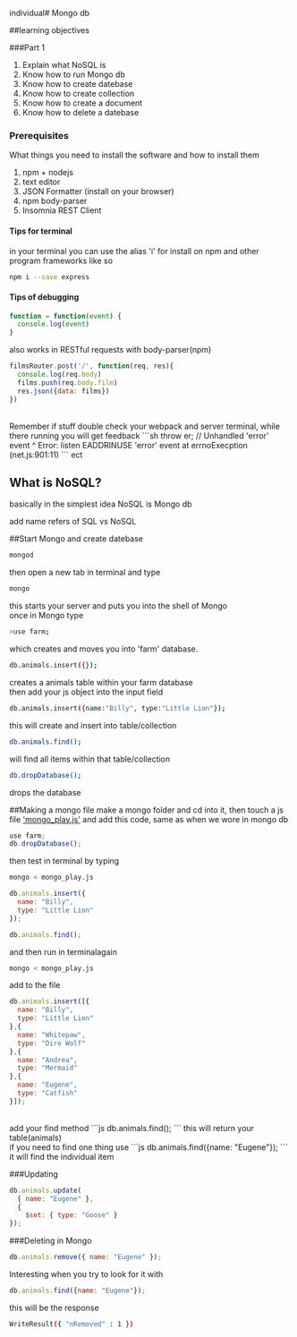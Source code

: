 individual# Mongo db

##learning objectives

###Part 1
1. Explain what NoSQL is
2. Know how to run Mongo db
3. Know how to create datebase
4. Know how to create collection
5. Know how to create a document
6. Know how to delete a datebase

### Prerequisites

What things you need to install the software and how to install them

1. npm + nodejs
2. text editor
3. JSON Formatter (install on your browser)
4. npm body-parser
5. Insomnia REST Client

#### Tips for terminal
in your terminal you can use the alias 'i' for install on npm and other program frameworks like so
```sh
npm i --save express
```
#### Tips of debugging

```js
function = function(event) {
  console.log(event)
}
```
also works in RESTful requests with body-parser(npm)
```js
filmsRouter.post('/', function(req, res){
  console.log(req.body)
  films.push(req.body.film)
  res.json({data: films})
})
```
<br>
Remember if stuff double check your webpack and server terminal, while there running you will get feedback
```sh
throw er; // Unhandled 'error' event
      ^
Error: listen EADDRINUSE 'error' event
    at errnoExecption (net.js:901:11)
```
ect

## What is NoSQL?
basically in the simplest idea NoSQL is Mongo db


add name refers of SQL vs NoSQL

##Start Mongo and create datebase

```sh
mongod
```
then open a new tab in terminal and type
```sh
mongo
```
this starts your server and puts you into the shell of Mongo
<br>
once in Mongo type
```sh
>use farm;
```
which creates and moves you into 'farm' database.
```sh
db.animals.insert({});
```
creates a animals table within your farm database
<br>
then add your js object into the input field
```sh
db.animals.insert({name:"Billy", type:"Little Lion"});
```
this will create and insert into table/collection

```sh
db.animals.find();
```
will find all items within that table/collection

```sh
db.dropDatabase();
```
drops the database

##Making a mongo file
make a mongo folder and cd into it, then touch a js file ['mongo_play.js'](mongo/mongo_play.js) and add this code, same as when we wore in mongo db

```js
use farm;
db.dropDatabase();
```
then test in terminal by typing
```sh
mongo < mongo_play.js
```

```js
db.animals.insert({
  name: "Billy",
  type: "Little Lion"
});

db.animals.find();
```
and then run in terminalagain
```sh
mongo < mongo_play.js
```

add to the file
```js
db.animals.insert([{
  name: "Billy",
  type: "Little Lion"
},{
  name: "Whitepaw",
  type: "Dire Wolf"
},{
  name: "Andrea",
  type: "Mermaid"
},{
  name: "Eugene",
  type: "Catfish"
}]);
```
<br>
add your find method
```js
db.animals.find();
```
this will return your table(animals)

<br>
if you need to find one thing use
```js
db.animals.find({name: "Eugene"});
```
it will find the individual item

###Updating

```js
db.animals.update(
  { name: "Eugene" },
  {
    $set: { type: "Goose" }
});
```

###Deleting in Mongo

```js
db.animals.remove({ name: "Eugene" });
```

Interesting when you try to look for it with
```js
db.animals.find({name: "Eugene"});
```
this will be the response
```sh
WriteResult({ "nRemoved" : 1 })
```
